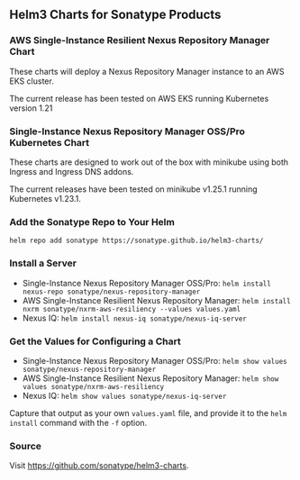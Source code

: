 ## Helm3 Charts for Sonatype Products
### AWS Single-Instance Resilient Nexus Repository Manager Chart
These charts will deploy a Nexus Repository Manager instance to an AWS EKS cluster.

The current release has been tested on AWS EKS running Kubernetes version 1.21

### Single-Instance Nexus Repository Manager OSS/Pro Kubernetes Chart
These charts are designed to work out of the box with minikube using both Ingress
and Ingress DNS addons.

The current releases have been tested on minikube v1.25.1 running Kubernetes v1.23.1.

### Add the Sonatype Repo to Your Helm

`helm repo add sonatype https://sonatype.github.io/helm3-charts/`

### Install a Server

- Single-Instance Nexus Repository Manager OSS/Pro: `helm install nexus-repo sonatype/nexus-repository-manager`
- AWS Single-Instance Resilient Nexus Repository Manager: `helm install nxrm sonatype/nxrm-aws-resiliency --values values.yaml`
- Nexus IQ: `helm install nexus-iq sonatype/nexus-iq-server`

### Get the Values for Configuring a Chart

- Single-Instance Nexus Repository Manager OSS/Pro: `helm show values sonatype/nexus-repository-manager`
- AWS Single-Instance Resilient Nexus Repository Manager: `helm show values sonatype/nxrm-aws-resiliency`
- Nexus IQ: `helm show values sonatype/nexus-iq-server`

Capture that output as your own `values.yaml` file, and provide it to the `helm install` 
command with the `-f` option.

### Source

Visit https://github.com/sonatype/helm3-charts.
